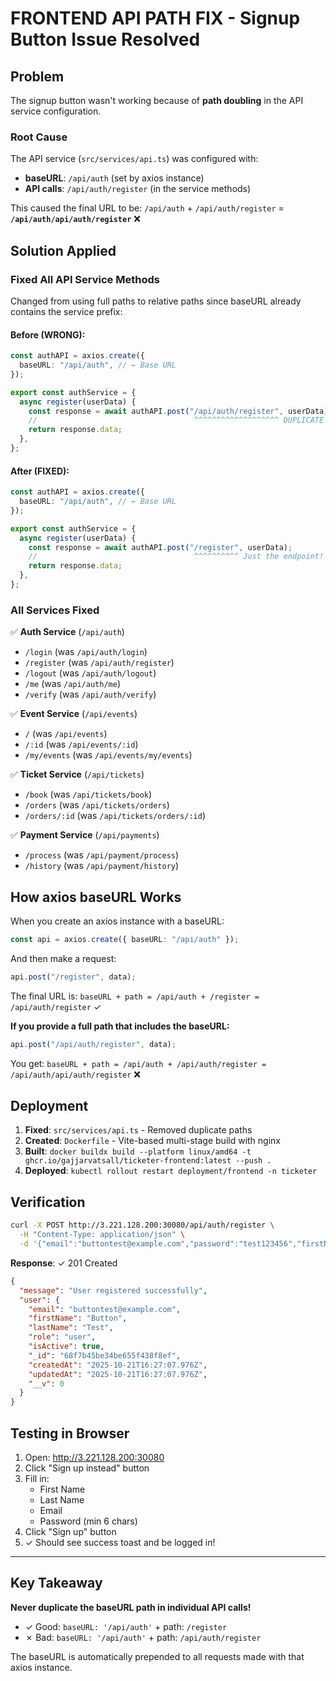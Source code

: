 # FRONTEND API PATH FIX - Signup Button Issue Resolved

## Problem

The signup button wasn't working because of **path doubling** in the API service configuration.

### Root Cause

The API service (`src/services/api.ts`) was configured with:

- **baseURL**: `/api/auth` (set by axios instance)
- **API calls**: `/api/auth/register` (in the service methods)

This caused the final URL to be: `/api/auth` + `/api/auth/register` = **`/api/auth/api/auth/register`** ❌

## Solution Applied

### Fixed All API Service Methods

Changed from using full paths to relative paths since baseURL already contains the service prefix:

#### Before (WRONG):

```typescript
const authAPI = axios.create({
  baseURL: "/api/auth", // ← Base URL
});

export const authService = {
  async register(userData) {
    const response = await authAPI.post("/api/auth/register", userData);
    //                                   ^^^^^^^^^^^^^^^^^^^ DUPLICATE PATH!
    return response.data;
  },
};
```

#### After (FIXED):

```typescript
const authAPI = axios.create({
  baseURL: "/api/auth", // ← Base URL
});

export const authService = {
  async register(userData) {
    const response = await authAPI.post("/register", userData);
    //                                   ^^^^^^^^^^ Just the endpoint!
    return response.data;
  },
};
```

### All Services Fixed

✅ **Auth Service** (`/api/auth`)

- `/login` (was `/api/auth/login`)
- `/register` (was `/api/auth/register`)
- `/logout` (was `/api/auth/logout`)
- `/me` (was `/api/auth/me`)
- `/verify` (was `/api/auth/verify`)

✅ **Event Service** (`/api/events`)

- `/` (was `/api/events`)
- `/:id` (was `/api/events/:id`)
- `/my/events` (was `/api/events/my/events`)

✅ **Ticket Service** (`/api/tickets`)

- `/book` (was `/api/tickets/book`)
- `/orders` (was `/api/tickets/orders`)
- `/orders/:id` (was `/api/tickets/orders/:id`)

✅ **Payment Service** (`/api/payments`)

- `/process` (was `/api/payment/process`)
- `/history` (was `/api/payment/history`)

## How axios baseURL Works

When you create an axios instance with a baseURL:

```typescript
const api = axios.create({ baseURL: "/api/auth" });
```

And then make a request:

```typescript
api.post("/register", data);
```

The final URL is: `baseURL + path = /api/auth + /register = /api/auth/register` ✓

**If you provide a full path that includes the baseURL:**

```typescript
api.post("/api/auth/register", data);
```

You get: `baseURL + path = /api/auth + /api/auth/register = /api/auth/api/auth/register` ❌

## Deployment

1. **Fixed**: `src/services/api.ts` - Removed duplicate paths
2. **Created**: `Dockerfile` - Vite-based multi-stage build with nginx
3. **Built**: `docker buildx build --platform linux/amd64 -t ghcr.io/gajjarvatsall/ticketer-frontend:latest --push .`
4. **Deployed**: `kubectl rollout restart deployment/frontend -n ticketer`

## Verification

```bash
curl -X POST http://3.221.128.200:30080/api/auth/register \
  -H "Content-Type: application/json" \
  -d '{"email":"buttontest@example.com","password":"test123456","firstName":"Button","lastName":"Test"}'
```

**Response**: ✓ 201 Created

```json
{
  "message": "User registered successfully",
  "user": {
    "email": "buttontest@example.com",
    "firstName": "Button",
    "lastName": "Test",
    "role": "user",
    "isActive": true,
    "_id": "68f7b45be34be655f438f8ef",
    "createdAt": "2025-10-21T16:27:07.976Z",
    "updatedAt": "2025-10-21T16:27:07.976Z",
    "__v": 0
  }
}
```

## Testing in Browser

1. Open: http://3.221.128.200:30080
2. Click "Sign up instead" button
3. Fill in:
   - First Name
   - Last Name
   - Email
   - Password (min 6 chars)
4. Click "Sign up" button
5. ✓ Should see success toast and be logged in!

---

## Key Takeaway

**Never duplicate the baseURL path in individual API calls!**

- ✓ Good: `baseURL: '/api/auth'` + path: `/register`
- ✗ Bad: `baseURL: '/api/auth'` + path: `/api/auth/register`

The baseURL is automatically prepended to all requests made with that axios instance.
